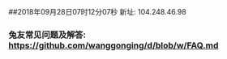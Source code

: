##2018年09月28日07时12分07秒 新址: 104.248.46.98
### 兔友常见问题及解答: https://github.com/wanggonging/d/blob/w/FAQ.md
